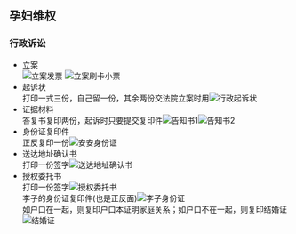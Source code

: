 ## 孕妇维权
### 行政诉讼
- 立案  
![立案发票](立案发票.jpg)
![立案刷卡小票](立案刷卡小票.jpg)
- 起诉状  
打印一式三份，自己留一份，其余两份交法院立案时用![行政起诉状](行政起诉状.jpg)
- 证据材料  
答复书复印两份，起诉时只要提交复印件![告知书1](告知书1.jpg)![告知书2](告知书2.jpg)
- 身份证复印件  
正反复印一份![安安身份证](安安身份证.jpg)
- 送达地址确认书  
打印一份签字![送达地址确认书](送达地址确认书.jpg)
- 授权委托书  
打印一份签字![授权委托书](授权委托书.jpg)  
李子的身份证复印件(也是正反面)![李子身份证](李子身份证.jpg)  
如户口在一起，则复印户口本证明家庭关系；如户口不在一起，则复印结婚证![结婚证](结婚证.jpg)
